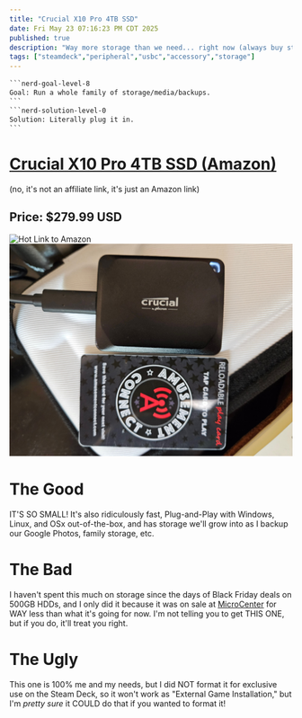 ```yaml
---
title: "Crucial X10 Pro 4TB SSD"
date: Fri May 23 07:16:23 PM CDT 2025
published: true
description: "Way more storage than we need... right now (always buy storage for tomorrow)"
tags: ["steamdeck","peripheral","usbc","accessory","storage"]
---
```

````flare
```nerd-goal-level-8
Goal: Run a whole family of storage/media/backups.
```
```nerd-solution-level-0
Solution: Literally plug it in.
```
````
# [Crucial X10 Pro 4TB SSD (Amazon)](https://a.co/d/4gRWDSr)  

(no, it's not an affiliate link, it's just an Amazon link)

## Price: $279.99 USD

![Hot Link to Amazon](https://m.media-amazon.com/images/I/51QvIMgKv2L._AC_SL1080_.jpg)
![SO TINY](images/thumbnail/crucial_4tb_ssd.jpg)

# The Good

IT'S SO SMALL! It's also ridiculously fast, Plug-and-Play with Windows, Linux, and OSx out-of-the-box, and has storage we'll grow into as I backup our Google Photos, family storage, etc.

# The Bad

I haven't spent this much on storage since the days of Black Friday deals on 500GB HDDs, and I only did it because it was on sale at [MicroCenter](https://www.microcenter.com/) for WAY less than what it's going for now. I'm not telling you to get THIS ONE, but if you do, it'll treat you right.

# The Ugly

This one is 100% me and my needs, but I did NOT format it for exclusive use on the Steam Deck, so it won't work as "External Game Installation," but I'm _pretty sure_ it COULD do that if you wanted to format it!
